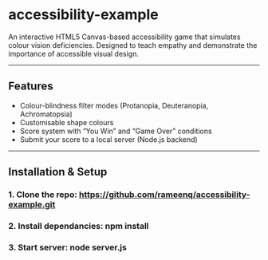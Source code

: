 # accessibility-example

An interactive HTML5 Canvas-based accessibility game that simulates colour vision deficiencies. Designed to teach empathy and demonstrate the importance of accessible visual design.

---

## Features

- Colour-blindness filter modes (Protanopia, Deuteranopia, Achromatopsia)
- Customisable shape colours
- Score system with “You Win” and “Game Over” conditions
-  Submit your score to a local server (Node.js backend)



---

## Installation & Setup

### 1. Clone the repo: https://github.com/rameenq/accessibility-example.git

### 2. Install dependancies: npm install

### 3. Start server: node server.js


